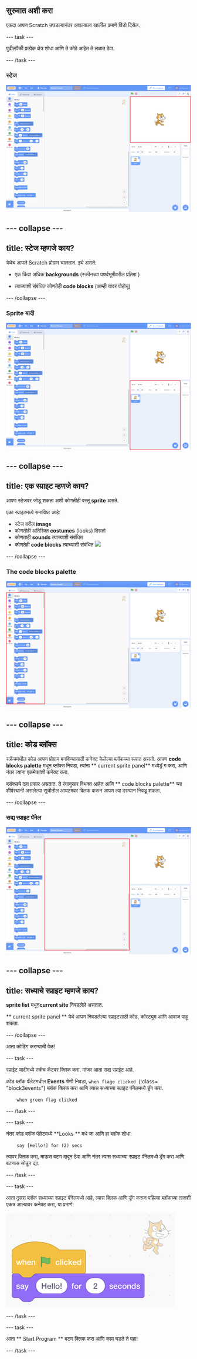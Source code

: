 ## सुरुवात अशी करा

एकदा आपण Scratch उघडल्यानंतर आपल्याला खालील प्रमाणे विंडो दिसेल.

\--- task \---

पुढीलपैकी प्रत्येक क्षेत्र शोधा आणि ते कोठे आहेत ते लक्षात ठेवा.

\--- /task \---

### स्टेज

![स्टेज हायलाइट सह स्क्रॅच विंडो](images/hlStage.png)

## \--- collapse \---

## title: स्टेज म्हणजे काय?

येथेच आपले Scratch प्रोग्राम चालतात. इथे असते:

* एक किंवा अधिक **backgrounds** \(स्क्रीनच्या पार्श्वभूमीवरील प्रतिमा \)

* त्याच्याशी संबंधित कोणतेही **code blocks** \(आम्ही यावर पोहोचू\)

\--- /collapse \---

### Sprite यादी

![स्टेज हायलाइट सह स्क्रॅच विंडो](images/hlSpriteList.png)

## \--- collapse \---

## title: एक स्प्राइट म्हणजे काय?

आपण स्टेजवर जोडू शकता अशी कोणतीही वस्तू **sprite** असते.

एका स्प्राइटमध्ये समाविष्ट आहे:

* स्टेज वरील **image**
* कोणतीही अतिरिक्त **costumes** \(looks\) दिसतो
* कोणताही **sounds** त्याच्याशी संबंधित
* कोणतेही **code blocks** त्याच्याशी संबंधित ![](images/setup2.png)

\--- /collapse \---

### The code blocks palette

![स्टेज हायलाइट सह स्क्रॅच विंडो](images/hlBlocksPalette.png)

## \--- collapse \---

## title: कोड ब्लॉक्स

स्क्रॅचमधील कोड आपण प्रोग्राम बनविण्यासाठी कनेक्ट केलेल्या ब्लॉकच्या रूपात असतो. आपण **code blocks palette** मधून ब्लॉक्स निवडा, त्यांना ** current sprite panel** मध्येड्रॅ ग करा, आणि नंतर त्यांना एकमेकांशी कनेक्ट करा.

ब्लॉक्सचे दहा प्रकार असतात. ते रंगानुसार विभक्त आहेत आणि ** code blocks palette** च्या शीर्षस्थानी असलेल्या सूचीतील आयटमवर क्लिक करून आपण त्या दरम्यान निवडू शकता.

\--- /collapse \---

### सद्य स्प्राइट पॅनेल

![स्टेज हायलाइट सह स्क्रॅच विंडो](images/hlCurrentSpritePanel.png)

## \--- collapse \---

## title: सध्याचे स्प्राइट म्हणजे काय?

**sprite list** मधून**current site** निवडलेले असतात.

** current sprite panel ** येथे आपण निवडलेल्या स्प्राइटसाठी कोड, कॉस्ट्युम आणि आवाज पाहू शकता.

\--- /collapse \---

आता कोडिंग करण्याची वेळ!

\--- task \---

स्प्राईट यादीमध्ये स्क्रॅच कॅटवर क्लिक करा. मांजर आता सद्य स्प्राईट आहे.

कोड ब्लॉक पॅलेटमधील **Events** श्रेणी निवडा, `when flage clicked `{:class= "block3events"} ब्लॉक क्लिक करा आणि त्यास सध्याच्या स्प्राइट पॅनेलमध्ये ड्रॅग करा.

```blocks3
    when green flag clicked
```

\--- /task \---

\--- task \---

नंतर कोड ब्लॉक पॅलेटमध्ये **Looks ** मधे जा आणि हा ब्लॉक शोधा:

```blocks3
    say [Hello!] for (2) secs
```

त्यावर क्लिक करा, माऊस बटण दाबून ठेवा आणि नंतर त्यास सध्याच्या स्प्राइट पॅनेलमध्ये ड्रॅग करा आणि बटणास सोडून द्या.

\--- /task \---

\--- task \---

आता दुसरा ब्लॉक सध्याच्या स्प्राइट पॅनेलमध्ये आहे, त्यास क्लिक आणि ड्रॅग करून पहिल्या ब्लॉकच्या तळाशी एकत्र आल्यावर कनेक्ट करा, या प्रमाणे:

![](images/setup3.png)

\--- /task \---

\--- task \---

आता ** Start Program ** बटण क्लिक करा आणि काय घडते ते पहा!

\--- /task \---
